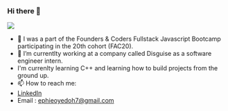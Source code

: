 ### Hi there 👋
![](https://user-images.githubusercontent.com/60614102/89591450-1b8eb580-d842-11ea-8b49-41bd37de6762.png)
- 🔭 I was a part of the Founders & Coders Fullstack Javascript Bootcamp participating in the 20th cohort (FAC20). 
- 🌱 I’m currentlty working at a company called Disguise as a software engineer intern.
- I'm currenlty learning C++ and learning how to build projects from the ground up.  
- 📫 How to reach me:
-   [LinkedIn](https://www.linkedin.com/in/ephie-oyedoh)
-   Email : ephieoyedoh7@gmail.com
<!--
**ephieo/ephieo** is a ✨ _special_ ✨ repository because its `README.md` (this file) appears on your GitHub profile.

Here are some ideas to get you started:

<!--- 👯 I’m looking to collaborate on ...
- 🤔 I’m looking for help with ...
- 💬 Ask me about ...
- 📫 How to reach me: ...
- 😄 Pronouns: ...
- ⚡ Fun fact: ...
-->
